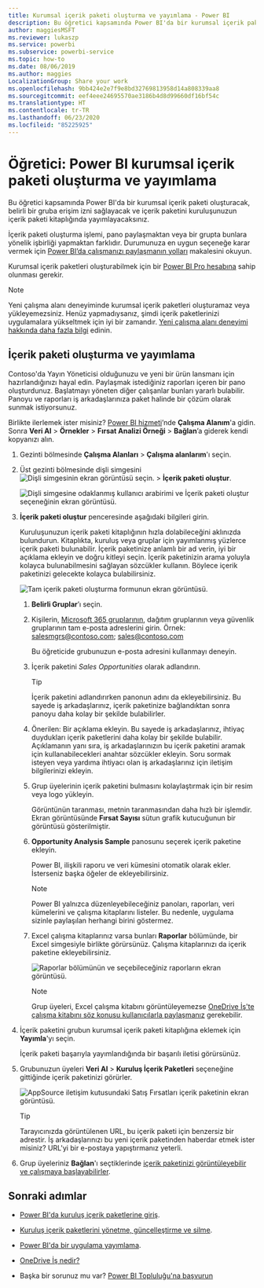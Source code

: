 ```yaml
---
title: Kurumsal içerik paketi oluşturma ve yayımlama - Power BI
description: Bu öğretici kapsamında Power BI'da bir kurumsal içerik paketi oluşturacak, erişimi belirli bir grup ile sınırlayacak ve içerik paketini, kuruluşunuzun içerik paketi kitaplığında yayımlayacaksınız.
author: maggiesMSFT
ms.reviewer: lukaszp
ms.service: powerbi
ms.subservice: powerbi-service
ms.topic: how-to
ms.date: 08/06/2019
ms.author: maggies
LocalizationGroup: Share your work
ms.openlocfilehash: 9bb424e2e7f9e8bd32769813958d14a808339aa8
ms.sourcegitcommit: eef4eee24695570ae3186b4d8d99660df16bf54c
ms.translationtype: HT
ms.contentlocale: tr-TR
ms.lasthandoff: 06/23/2020
ms.locfileid: "85225925"
---
```

# <a name="tutorial-create-and-publish-a-power-bi-organizational-content-pack"></a>Öğretici: Power BI kurumsal içerik paketi oluşturma ve yayımlama

Bu öğretici kapsamında Power BI'da bir kurumsal içerik paketi oluşturacak, belirli bir gruba erişim izni sağlayacak ve içerik paketini kuruluşunuzun içerik paketi kitaplığında yayımlayacaksınız.

İçerik paketi oluşturma işlemi, pano paylaşmaktan veya bir grupta bunlara yönelik işbirliği yapmaktan farklıdır. Durumunuza en uygun seçeneğe karar vermek için [Power BI’da çalışmanızı paylaşmanın yolları](service-how-to-collaborate-distribute-dashboards-reports.md) makalesini okuyun.

Kurumsal içerik paketleri oluşturabilmek için bir [Power BI Pro hesabına](https://powerbi.microsoft.com/pricing) sahip olunması gerekir.

> [!NOTE]
> Yeni çalışma alanı deneyiminde kurumsal içerik paketleri oluşturamaz veya yükleyemezsiniz. Henüz yapmadıysanız, şimdi içerik paketlerinizi uygulamalara yükseltmek için iyi bir zamandır. [Yeni çalışma alanı deneyimi hakkında daha fazla bilgi](service-create-the-new-workspaces.md) edinin.

## <a name="create-and-publish-a-content-pack"></a>İçerik paketi oluşturma ve yayımlama

Contoso'da Yayın Yöneticisi olduğunuzu ve yeni bir ürün lansmanı için hazırlandığınızı hayal edin.  Paylaşmak istediğiniz raporları içeren bir pano oluşturdunuz. Başlatmayı yöneten diğer çalışanlar bunları yararlı bulabilir. Panoyu ve raporları iş arkadaşlarınıza paket halinde bir çözüm olarak sunmak istiyorsunuz.

Birlikte ilerlemek ister misiniz? [Power BI hizmeti](https://powerbi.com)’nde **Çalışma Alanım**'a gidin. Sonra **Veri Al** > **Örnekler** > **Fırsat Analizi Örneği** > **Bağlan**’a giderek kendi kopyanızı alın.

1. Gezinti bölmesinde **Çalışma Alanları** > **Çalışma alanlarım**'ı seçin.

1. Üst gezinti bölmesinde dişli simgesini ![Dişli simgesinin ekran görüntüsü](media/service-organizational-content-pack-create-and-publish/cog.png) seçin. > **İçerik paketi oluştur**.

   ![Dişli simgesine odaklanmış kullanıcı arabirimi ve İçerik paketi oluştur seçeneğinin ekran görüntüsü.](media/service-organizational-content-pack-create-and-publish/pbi_create_contpk.png)

1. **İçerik paketi oluştur** penceresinde aşağıdaki bilgileri girin.  

   Kuruluşunuzun içerik paketi kitaplığının hızla dolabileceğini aklınızda bulundurun. Kitaplıkta, kuruluş veya gruplar için yayımlanmış yüzlerce içerik paketi bulunabilir. İçerik paketinize anlamlı bir ad verin, iyi bir açıklama ekleyin ve doğru kitleyi seçin.  İçerik paketinizin arama yoluyla kolayca bulunabilmesini sağlayan sözcükler kullanın. Böylece içerik paketinizi gelecekte kolayca bulabilirsiniz.

      ![Tam içerik paketi oluşturma formunun ekran görüntüsü.](media/service-organizational-content-pack-create-and-publish/cpwindow.png)

    1. **Belirli Gruplar**’ı seçin.

    1. Kişilerin, [Microsoft 365 gruplarının](https://support.office.com/article/Create-a-group-in-Office-365-7124dc4c-1de9-40d4-b096-e8add19209e9), dağıtım gruplarının veya güvenlik gruplarının tam e-posta adreslerini girin. Örnek: salesmgrs@contoso.com; sales@contoso.com

        Bu öğreticide grubunuzun e-posta adresini kullanmayı deneyin.

    1. İçerik paketini *Sales Opportunities* olarak adlandırın.

        > [!TIP]
        > İçerik paketini adlandırırken panonun adını da ekleyebilirsiniz. Bu sayede iş arkadaşlarınız, içerik paketinize bağlandıktan sonra panoyu daha kolay bir şekilde bulabilirler.

    1. Önerilen: Bir açıklama ekleyin. Bu sayede iş arkadaşlarınız, ihtiyaç duydukları içerik paketlerini daha kolay bir şekilde bulabilir. Açıklamanın yanı sıra, iş arkadaşlarınızın bu içerik paketini aramak için kullanabilecekleri anahtar sözcükler ekleyin. Soru sormak isteyen veya yardıma ihtiyacı olan iş arkadaşlarınız için iletişim bilgilerinizi ekleyin.

    1. Grup üyelerinin içerik paketini bulmasını kolaylaştırmak için bir resim veya logo yükleyin.

        Görüntünün taranması, metnin taranmasından daha hızlı bir işlemdir. Ekran görüntüsünde **Fırsat Sayısı** sütun grafik kutucuğunun bir görüntüsü gösterilmiştir.

    1. **Opportunity Analysis Sample** panosunu seçerek içerik paketine ekleyin.

        Power BI, ilişkili raporu ve veri kümesini otomatik olarak ekler. İsterseniz başka öğeler de ekleyebilirsiniz.

       > [!NOTE]
       > Power BI yalnızca düzenleyebileceğiniz panoları, raporları, veri kümelerini ve çalışma kitaplarını listeler. Bu nedenle, uygulama sizinle paylaşılan herhangi birini göstermez.

   1. Excel çalışma kitaplarınız varsa bunları **Raporlar** bölümünde, bir Excel simgesiyle birlikte görürsünüz. Çalışma kitaplarınızı da içerik paketine ekleyebilirsiniz.

      ![Raporlar bölümünün ve seçebileceğiniz raporların ekran görüntüsü.](media/service-organizational-content-pack-create-and-publish/pbi_orgcontpkexcel.png)

      > [!NOTE]
      > Grup üyeleri, Excel çalışma kitabını görüntüleyemezse [OneDrive İş'te çalışma kitabını söz konusu kullanıcılarla paylaşmanız](https://support.office.com/article/Share-documents-or-folders-in-Office-365-1fe37332-0f9a-4719-970e-d2578da4941c) gerekebilir.

1. İçerik paketini grubun kurumsal içerik paketi kitaplığına eklemek için **Yayımla**'yı seçin.  

   İçerik paketi başarıyla yayımlandığında bir başarılı iletisi görürsünüz.

1. Grubunuzun üyeleri **Veri Al** > **Kuruluş İçerik Paketleri** seçeneğine gittiğinde içerik paketinizi görürler.

   ![AppSource iletişim kutusundaki Satış Fırsatları içerik paketinin ekran görüntüsü.](media/service-organizational-content-pack-create-and-publish/powerbi-find-content-pack-organization.png)

   > [!TIP]
   > Tarayıcınızda görüntülenen URL, bu içerik paketi için benzersiz bir adrestir.  İş arkadaşlarınızı bu yeni içerik paketinden haberdar etmek ister misiniz?  URL'yi bir e-postaya yapıştırmanız yeterli.

1. Grup üyeleriniz **Bağlan**'ı seçtiklerinde [içerik paketinizi görüntüleyebilir ve çalışmaya başlayabilirler](service-organizational-content-pack-copy-refresh-access.md).

## <a name="next-steps"></a>Sonraki adımlar

* [Power BI'da kuruluş içerik paketlerine giriş](service-organizational-content-pack-introduction.md).

* [Kuruluş içerik paketlerini yönetme, güncelleştirme ve silme](service-organizational-content-pack-manage-update-delete.md).

* [Power BI'da bir uygulama yayımlama](service-create-distribute-apps.md).

* [OneDrive İş nedir?](https://support.office.com/article/What-is-OneDrive-for-Business-187f90af-056f-47c0-9656-cc0ddca7fdc2)

* Başka bir sorunuz mu var? [Power BI Topluluğu'na başvurun](https://community.powerbi.com/)
